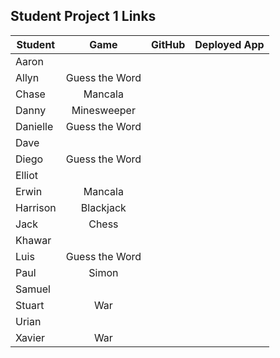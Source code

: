## Student Project 1 Links

| Student | Game | GitHub | Deployed App |
|---|:---:|:---:|:---:|
| Aaron |  |  |  |
| Allyn | Guess the Word |  |  |
| Chase | Mancala |  |  |
| Danny | Minesweeper |  |  |
| Danielle | Guess the Word |  |  |
| Dave |  |  |  |
| Diego | Guess the Word |  |  |
| Elliot |  |  |  |
| Erwin | Mancala |  |  |
| Harrison | Blackjack |  |  |
| Jack | Chess |  |  |
| Khawar |  |  |  |
| Luis | Guess the Word |  |  |
| Paul | Simon |  |  |
| Samuel |  |  |  |
| Stuart | War |  |  |
| Urian |  |  |  |
| Xavier | War |  |  |

